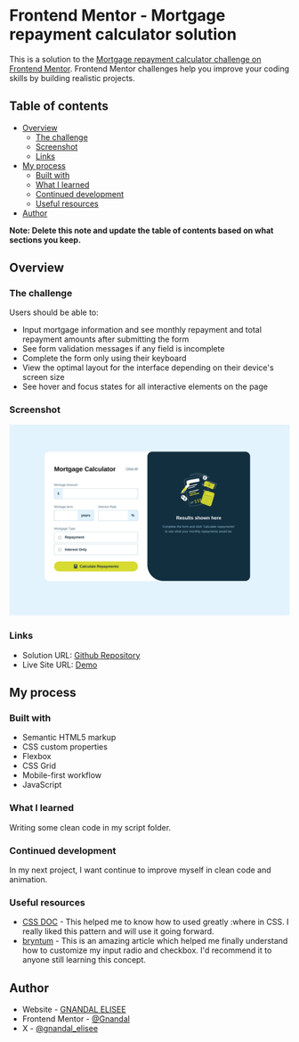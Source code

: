 # Frontend Mentor - Mortgage repayment calculator solution

This is a solution to the [Mortgage repayment calculator challenge on Frontend Mentor](https://www.frontendmentor.io/challenges/mortgage-repayment-calculator-Galx1LXK73). Frontend Mentor challenges help you improve your coding skills by building realistic projects. 

## Table of contents

- [Overview](#overview)
  - [The challenge](#the-challenge)
  - [Screenshot](#screenshot)
  - [Links](#links)
- [My process](#my-process)
  - [Built with](#built-with)
  - [What I learned](#what-i-learned)
  - [Continued development](#continued-development)
  - [Useful resources](#useful-resources)
- [Author](#author)

**Note: Delete this note and update the table of contents based on what sections you keep.**

## Overview

### The challenge

Users should be able to:

- Input mortgage information and see monthly repayment and total repayment amounts after submitting the form
- See form validation messages if any field is incomplete
- Complete the form only using their keyboard
- View the optimal layout for the interface depending on their device's screen size
- See hover and focus states for all interactive elements on the page

### Screenshot

![](./screenshot.png)


### Links

- Solution URL: [Github Repository](https://github.com/Gnandal/mortgage-repayment-calculator-main)
- Live Site URL: [Demo](https://gnandal.github.io/mortgage-repayment-calculator-main/)

## My process

### Built with

- Semantic HTML5 markup
- CSS custom properties
- Flexbox
- CSS Grid
- Mobile-first workflow
- JavaScript

### What I learned

Writing some clean code in my script folder.

### Continued development

In my next project, I want continue to improve myself in clean code and animation.

### Useful resources

- [CSS DOC](https://developer.mozilla.org/en-US/docs/Web/CSS/) - This helped me to know how to used greatly :where in CSS. I really liked this pattern and will use it going forward.
- [bryntum](https://bryntum.com/blog/3-ways-to-style-radio-buttons-with-modern-css/) - This is an amazing article which helped me finally understand how to customize my input radio and checkbox. I'd recommend it to anyone still learning this concept.

## Author

- Website - [GNANDAL ELISEE](https://gnandal-elisee.vercel.app)
- Frontend Mentor - [@Gnandal](https://www.frontendmentor.io/profile/Gnandal)
- X - [@gnandal_elisee](https://www.x.com/gnandal_elisee)

